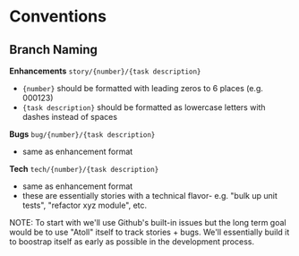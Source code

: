 # Conventions

## Branch Naming

**Enhancements**
`story/{number}/{task description}`

-   `{number}` should be formatted with leading zeros to 6 places (e.g. 000123)
-   `{task description}` should be formatted as lowercase letters with dashes instead of spaces

**Bugs**
`bug/{number}/{task description}`

-   same as enhancement format

**Tech**
`tech/{number}/{task description}`

-   same as enhancement format
-   these are essentially stories with a technical flavor- e.g. "bulk up unit tests", "refactor xyz module", etc.

NOTE: To start with we'll use Github's built-in issues but the long term goal would be to
use "Atoll" itself to track stories + bugs. We'll essentially build it to boostrap itself
as early as possible in the development process.
